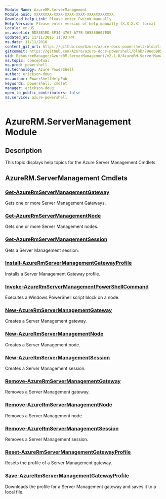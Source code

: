 ```yaml
---
Module Name: AzureRM.ServerManagement
Module Guid: XXXXXXXX-XXXX-XXXX-XXXX-XXXXXXXXXXXX
Download Help Link: Please enter FwLink manually
Help Version: Please enter version of help manually (X.X.X.X) format
Locale: en-US
ms.assetid: 0D83B1ED-BF34-4767-A77B-365580607E89
updated_at: 11/11/2016 11:03 PM
ms.date: 11/11/2016
content_git_url: https://github.com/Azure/azure-docs-powershell/blob/live/azureps-cmdlets-docs/ResourceManager/AzureRM.ServerManagement/v2.1.0/AzureRM.ServerManagement.md
gitcommit: https://github.com/Azure/azure-docs-powershell/blob/79eeb985ea480979357fb4695832a0c3d29a48bf/azureps-cmdlets-docs/ResourceManager/AzureRM.ServerManagement/v2.1.0/AzureRM.ServerManagement.md
uid: ResourceManager/AzureRM.ServerManagement/v2.1.0/AzureRM.ServerManagement.md
ms.topic: conceptual
ms.prod: powershell
ms.technology: Azure PowerShell
author: erickson-doug
ms.author: PowerShellHelpPub
keywords: powershell, cmdlet
manager: erickson-doug
open_to_public_contributors: false
ms.service: azure-powershell
---
```


# AzureRM.ServerManagement Module
## Description
This topic displays help topics for the Azure Server Management Cmdlets.

## AzureRM.ServerManagement Cmdlets
### [Get-AzureRmServerManagementGateway](./Get-AzureRmServerManagementGateway.md)
Gets one or more Server Management Gateways.


### [Get-AzureRmServerManagementNode](./Get-AzureRmServerManagementNode.md)
Gets one or more Server Management nodes.


### [Get-AzureRmServerManagementSession](./Get-AzureRmServerManagementSession.md)
Gets a Server Management session.


### [Install-AzureRmServerManagementGatewayProfile](./Install-AzureRmServerManagementGatewayProfile.md)
Installs a Server Management Gateway profile.


### [Invoke-AzureRmServerManagementPowerShellCommand](./Invoke-AzureRmServerManagementPowerShellCommand.md)
Executes a Windows PowerShell script block on a node.


### [New-AzureRmServerManagementGateway](./New-AzureRmServerManagementGateway.md)
Creates a Server Management gateway.


### [New-AzureRmServerManagementNode](./New-AzureRmServerManagementNode.md)
Creates a Server Management node.


### [New-AzureRmServerManagementSession](./New-AzureRmServerManagementSession.md)
Creates a Server Management session.


### [Remove-AzureRmServerManagementGateway](./Remove-AzureRmServerManagementGateway.md)
Removes a Server Management gateway.


### [Remove-AzureRmServerManagementNode](./Remove-AzureRmServerManagementNode.md)
Removes a Server Management node.


### [Remove-AzureRmServerManagementSession](./Remove-AzureRmServerManagementSession.md)
Removes a Server Management session.


### [Reset-AzureRmServerManagementGatewayProfile](./Reset-AzureRmServerManagementGatewayProfile.md)
Resets the profile of a Server Management gateway.


### [Save-AzureRmServerManagementGatewayProfile](./Save-AzureRmServerManagementGatewayProfile.md)
Downloads the profile for a Server Management gateway and saves it to a local file.



